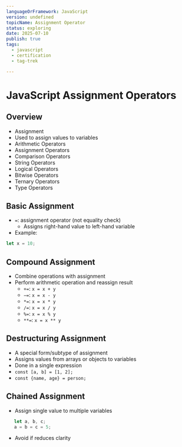 ```yaml
---
languageOrFramework: JavaScript
version: undefined
topicName: Assignment Operator
status: exploring
date: 2025-07-10
publish: true
tags:
  - javascript
  - certification
  - tag-trek

---
```

# JavaScript Assignment Operators
## Overview
- Assignment
- Used to assign values to variables
- Arithmetic Operators
- Assignment Operators
- Comparison Operators
- String Operators
- Logical Operators
- Bitwise Operators
- Ternary Operators
- Type Operators
## Basic Assignment 
- `=`: assignment operator (not equality check)
    - Assigns right-hand value to left-hand variable
- Example:
```javascript
let x = 10;
```
## Compound Assignment
- Combine operations with assignment
- Perform arithmetic operation and reassign result
    - `+=`: `x = x + y`
    - `−=`: `x = x - y` 
    - `*=`: `x = x * y`
    - `/=`: `x = x / y`
    - `%=`: `x = x % y`
    - `**=`: `x = x ** y`
## Destructuring Assignment
- A special form/subtype of assignment
- Assigns values from arrays or objects to variables
- Done in a single expression
- `const [a, b] = [1, 2];`
- `const {name, age} = person;`
## Chained Assignment
- Assign single value to multiple variables
```javascript
   let a, b, c; 
   a = b = c = 5;
```
- Avoid if reduces clarity
